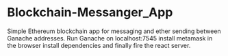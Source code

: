 # Blockchain-Messanger_App
Simple Ethereum blockchain app for messaging and ether sending between Ganache addresses.
Run Ganache on localhost:7545
install metamask in the browser 
install dependencies and finally fire the react server.
